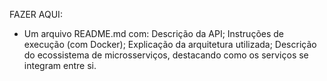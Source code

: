 FAZER AQUI:

- Um arquivo README.md com:
Descrição da API;
Instruções de execução (com Docker);
Explicação da arquitetura utilizada;
Descrição do ecossistema de microsserviços, destacando como
os serviços se integram entre si.